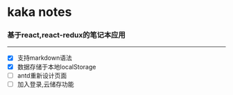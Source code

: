 # kaka notes

### 基于react,react-redux的笔记本应用
------
- [x] 支持markdown语法
- [x] 数据存储于本地localStorage
- [ ] antd重新设计页面
- [ ] 加入登录,云储存功能
